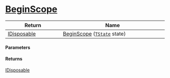 # [BeginScope](./SimpleConsoleLogger--BeginScope.md)



| Return<div><a href="#"><img width=225></a></div> | Name<div><a href="#"><img width=525></a></div> | 
| --- | --- | 
| [IDisposable](https://docs.microsoft.com/en-us/dotnet/api/System.IDisposable) | [BeginScope](./SimpleConsoleLogger--BeginScope.md) ([`TState`](./SimpleConsoleLogger--BeginScope.md) state) | 


#### Parameters

#### Returns
[IDisposable](https://docs.microsoft.com/en-us/dotnet/api/System.IDisposable)<br>

